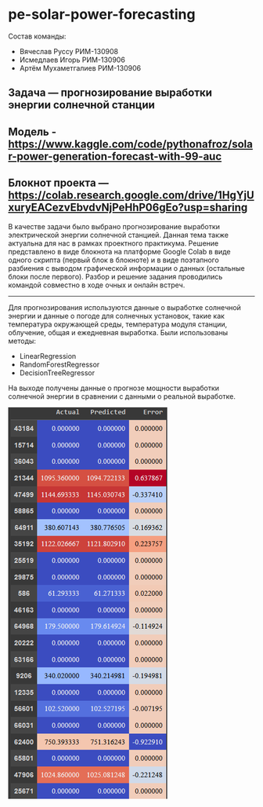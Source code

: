 # pe-solar-power-forecasting
Состав команды:
- Вячеслав Руссу РИМ-130908
- Исмедлаев Игорь РИМ-130906
- Артём Мухаметгалиев РИМ-130906


Задача — прогнозирование выработки энергии солнечной станции
--
Модель - https://www.kaggle.com/code/pythonafroz/solar-power-generation-forecast-with-99-auc
--
Блокнот проекта — https://colab.research.google.com/drive/1HgYjUxuryEACezvEbvdvNjPeHhP06gEo?usp=sharing
--
В качестве задачи было выбрано прогнозирование выработки электрической энергии солнечной станцией. Данная тема также актуальна для нас в рамках проектного практикума.
Решение представлено в виде блокнота на платформе Google Colab в виде одного скрипта (первый блок в блокноте) и в виде поэтапного разбиения с выводом графической информации о данных (остальные блоки после первого).
Разбор и решение задания проводились командой совместно в ходе очных и онлайн встреч.

---

Для прогнозирования используются данные о выработке солнечной энергии и данные о погоде для солнечных установок, такие как температура окружающей среды, температура модуля станции, облучение, общая и ежедневная выработка.
Были использованы методы:
- LinearRegression
- RandomForestRegressor 
- DecisionTreeRegressor 

На выходе получены данные о прогнозе мощности выработки солнечной энергии в сравнении с данными о реальной выработке.

![example](example.png)